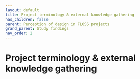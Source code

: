 ```yaml
---
layout: default
title: Project terminology & external knowledge gathering
has_children: false
parent: Perception of design in FLOSS projects
grand_parent: Study findings
nav_order: 2
---
```


# Project terminology & external knowledge gathering